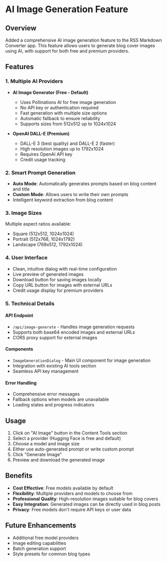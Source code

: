 # AI Image Generation Feature

## Overview
Added a comprehensive AI image generation feature to the RSS Markdown Converter app. This feature allows users to generate blog cover images using AI, with support for both free and premium providers.

## Features

### 1. Multiple AI Providers
- **AI Image Generator (Free - Default)**
  - Uses Pollinations AI for free image generation
  - No API key or authentication required
  - Fast generation with multiple size options
  - Automatic fallback to ensure reliability
  - Supports sizes from 512x512 up to 1024x1024

- **OpenAI DALL-E (Premium)**
  - DALL-E 3 (best quality) and DALL-E 2 (faster)
  - High resolution images up to 1792x1024
  - Requires OpenAI API key
  - Credit usage tracking

### 2. Smart Prompt Generation
- **Auto Mode**: Automatically generates prompts based on blog content and title
- **Custom Mode**: Allows users to write their own prompts
- Intelligent keyword extraction from blog content

### 3. Image Sizes
Multiple aspect ratios available:
- Square (512x512, 1024x1024)
- Portrait (512x768, 1024x1792)  
- Landscape (768x512, 1792x1024)

### 4. User Interface
- Clean, intuitive dialog with real-time configuration
- Live preview of generated images
- Download button for saving images locally
- Copy URL button for images with external URLs
- Credit usage display for premium providers

### 5. Technical Details

#### API Endpoint
- `/api/image-generate` - Handles image generation requests
- Supports both base64 encoded images and external URLs
- CORS proxy support for external images

#### Components
- `ImageGenerationDialog` - Main UI component for image generation
- Integration with existing AI tools section
- Seamless API key management

#### Error Handling
- Comprehensive error messages
- Fallback options when models are unavailable
- Loading states and progress indicators

## Usage

1. Click on "AI Image" button in the Content Tools section
2. Select a provider (Hugging Face is free and default)
3. Choose a model and image size
4. Either use auto-generated prompt or write custom prompt
5. Click "Generate Image"
6. Preview and download the generated image

## Benefits

- **Cost Effective**: Free models available by default
- **Flexibility**: Multiple providers and models to choose from
- **Professional Quality**: High-resolution images suitable for blog covers
- **Easy Integration**: Generated images can be directly used in blog posts
- **Privacy**: Free models don't require API keys or user data

## Future Enhancements
- Additional free model providers
- Image editing capabilities
- Batch generation support
- Style presets for common blog types
